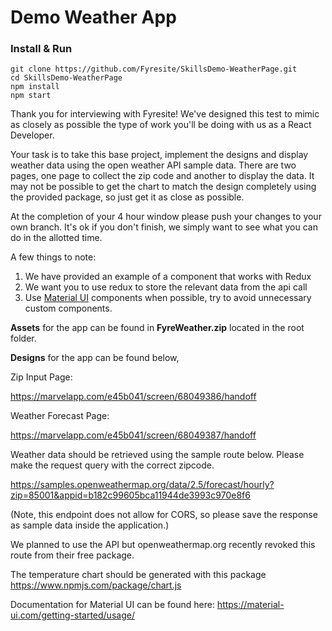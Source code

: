# Demo Weather App

### Install & Run
```
git clone https://github.com/Fyresite/SkillsDemo-WeatherPage.git
cd SkillsDemo-WeatherPage
npm install
npm start
```
Thank you for interviewing with Fyresite! We've designed this test to mimic as closely as possible the type of work you'll be doing with us as a React Developer.

Your task is to take this base project, implement the designs and display weather data using the open weather API sample data. There are two pages, one page to collect the zip code and another to display the data. It may not be possible to get the chart to match the design completely using the provided package, so just get it as close as possible. 

At the completion of your 4 hour window please push your changes to your own branch. It's ok if you don't finish, we simply want to see what you can do in the allotted time. 

A few things to note:
1. We have provided an example of a component that works with Redux
2. We want you to use redux to store the relevant data from the api call
3. Use [Material UI](https://material-ui.com/getting-started/usage/) components when possible, try to avoid unnecessary custom components.

**Assets** for the app can be found in **FyreWeather.zip** located in the root folder.

**Designs** for the app can be found below,

Zip Input Page:

https://marvelapp.com/e45b041/screen/68049386/handoff

Weather Forecast Page:

https://marvelapp.com/e45b041/screen/68049387/handoff

Weather data should be retrieved using the sample route below. Please make the request query with the correct zipcode.

https://samples.openweathermap.org/data/2.5/forecast/hourly?zip=85001&appid=b182c99605bca11944de3993c970e8f6

(Note, this endpoint does not allow for CORS, so please save the response as sample data inside the application.)

We planned to use the API but openweathermap.org recently revoked this route from their free package.

The temperature chart should be generated with this package https://www.npmjs.com/package/chart.js

Documentation for Material UI can be found here: https://material-ui.com/getting-started/usage/

